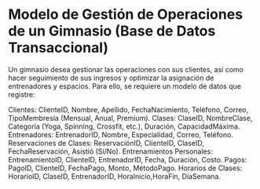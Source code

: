 # Modelo de Gestión de Operaciones de un Gimnasio (Base de Datos Transaccional)

Un gimnasio desea gestionar las operaciones con sus clientes, así como hacer seguimiento de sus ingresos y optimizar la asignación de entrenadores y espacios. Para ello, se requiere un modelo de datos que registre:

Clientes: ClienteID, Nombre, Apellido, FechaNacimiento, Teléfono, Correo, TipoMembresía (Mensual, Anual, Premium).
Clases: ClaseID, NombreClase, Categoría (Yoga, Spinning, Crossfit, etc.), Duración, CapacidadMáxima.
Entrenadores: EntrenadorID, Nombre, Especialidad, Correo, Teléfono.
Reservaciones de Clases: ReservaciónID, ClienteID, ClaseID, FechaReservación, Asistió (Sí/No).
Entrenamientos Personales: EntrenamientoID, ClienteID, EntrenadorID, Fecha, Duración, Costo.
Pagos: PagoID, ClienteID, FechaPago, Monto, MétodoPago.
Horarios de Clases: HorarioID, ClaseID, EntrenadorID, HoraInicio,HoraFin, DíaSemana.

